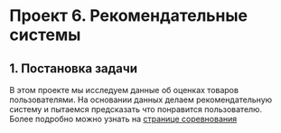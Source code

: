# Проект 6. Рекомендательные системы

## 1. Постановка задачи

В этом проекте мы исследуем данные об оценках товаров пользователями. На основании данных делаем рекомендательную
систему и пытаемся предсказать что понравится пользователю.  
Более подробно можно узнать на [странице соревнования](https://www.kaggle.com/c/recommendationsv4) 